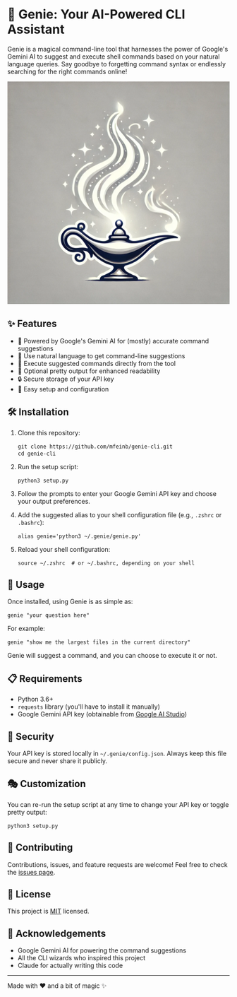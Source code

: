 # 🧞 Genie: Your AI-Powered CLI Assistant

Genie is a magical command-line tool that harnesses the power of Google's Gemini AI to suggest and execute shell commands based on your natural language queries. Say goodbye to forgetting command syntax or endlessly searching for the right commands online!

![Genie Demo](images/logo.webp)

## ✨ Features

- 🤖 Powered by Google's Gemini AI for (mostly) accurate command suggestions
- 💬 Use natural language to get command-line suggestions
- 🚀 Execute suggested commands directly from the tool
- 🎨 Optional pretty output for enhanced readability
- 🔒 Secure storage of your API key
- 🔧 Easy setup and configuration

## 🛠 Installation

1. Clone this repository:
   ```
   git clone https://github.com/mfeinb/genie-cli.git
   cd genie-cli
   ```

2. Run the setup script:
   ```
   python3 setup.py
   ```

3. Follow the prompts to enter your Google Gemini API key and choose your output preferences.

4. Add the suggested alias to your shell configuration file (e.g., `.zshrc` or `.bashrc`):
   ```
   alias genie='python3 ~/.genie/genie.py'
   ```

5. Reload your shell configuration:
   ```
   source ~/.zshrc  # or ~/.bashrc, depending on your shell
   ```

## 🎩 Usage

Once installed, using Genie is as simple as:

```
genie "your question here"
```

For example:
```
genie "show me the largest files in the current directory"
```

Genie will suggest a command, and you can choose to execute it or not.

## 📋 Requirements

- Python 3.6+
- `requests` library (you'll have to install it manually)
- Google Gemini API key (obtainable from [Google AI Studio](https://makersuite.google.com/app/apikey))

## 🔐 Security

Your API key is stored locally in `~/.genie/config.json`. Always keep this file secure and never share it publicly.

## 🎭 Customization

You can re-run the setup script at any time to change your API key or toggle pretty output:

```
python3 setup.py
```

## 🤝 Contributing

Contributions, issues, and feature requests are welcome! Feel free to check the [issues page](https://github.com/mfeinb/genie-cli/issues).

## 📜 License

This project is [MIT](https://choosealicense.com/licenses/mit/) licensed.

## 🙏 Acknowledgements

- Google Gemini AI for powering the command suggestions
- All the CLI wizards who inspired this project
- Claude for actually writing this code

---

Made with ❤️ and a bit of magic ✨
